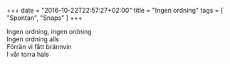 +++
date = "2016-10-22T22:57:27+02:00"
title = "Ingen ordning"
tags = [
  "Spontan", "Snaps"
]
+++

Ingen ordning, ingen ordning  
Ingen ordning alls  
Förrän vi fått brännvin   
I vår torra hals  

